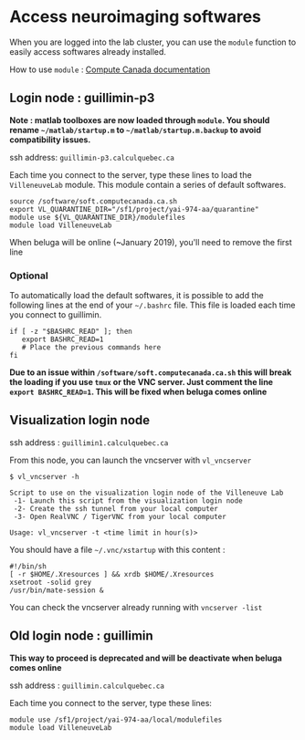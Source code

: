 # Access neuroimaging softwares

When you are logged into the lab cluster, you can use the `module` function to easily access softwares already installed.

How to use `module` : [Compute Canada documentation][modules-doc]

## Login node : guillimin-p3

**Note : matlab toolboxes are now loaded through `module`. You should rename `~/matlab/startup.m` to `~/matlab/startup.m.backup` to avoid compatibility issues.**

ssh address: `guillimin-p3.calculquebec.ca`

Each time you connect to the server, type these lines to load the `VilleneuveLab` module. This module contain a series of default softwares.

```
source /software/soft.computecanada.ca.sh
export VL_QUARANTINE_DIR="/sf1/project/yai-974-aa/quarantine"
module use ${VL_QUARANTINE_DIR}/modulefiles
module load VilleneuveLab
```

When beluga will be online (~January 2019), you'll need to remove the first line

### Optional

To automatically load the default softwares, it is possible to add the following lines at the end of your `~/.bashrc` file. This file is loaded each time you connect to guillimin.

```
if [ -z "$BASHRC_READ" ]; then
   export BASHRC_READ=1
   # Place the previous commands here
fi
```

**Due to an issue within `/software/soft.computecanada.ca.sh` this will break the loading if you use `tmux` or the VNC server. Just comment the line `export BASHRC_READ=1`. This will be fixed when beluga comes online**

## Visualization login node

ssh address : `guillimin1.calculquebec.ca`

From this node, you can launch the vncserver with `vl_vncserver`

```
$ vl_vncserver -h

Script to use on the visualization login node of the Villeneuve Lab
 -1- Launch this script from the visualization login node
 -2- Create the ssh tunnel from your local computer
 -3- Open RealVNC / TigerVNC from your local computer

Usage: vl_vncserver -t <time limit in hour(s)>
```

You should have a file `~/.vnc/xstartup` with this content :

```
#!/bin/sh
[ -r $HOME/.Xresources ] && xrdb $HOME/.Xresources
xsetroot -solid grey
/usr/bin/mate-session &
```

You can check the vncserver already running with `vncserver -list`

## Old login node : guillimin

**This way to proceed is deprecated and will be deactivate when beluga comes online**

ssh address : `guillimin.calculquebec.ca`

Each time you connect to the server, type these lines:

```
module use /sf1/project/yai-974-aa/local/modulefiles
module load VilleneuveLab
```

[modules-doc]: https://docs.computecanada.ca/wiki/Utiliser_des_modules/en
